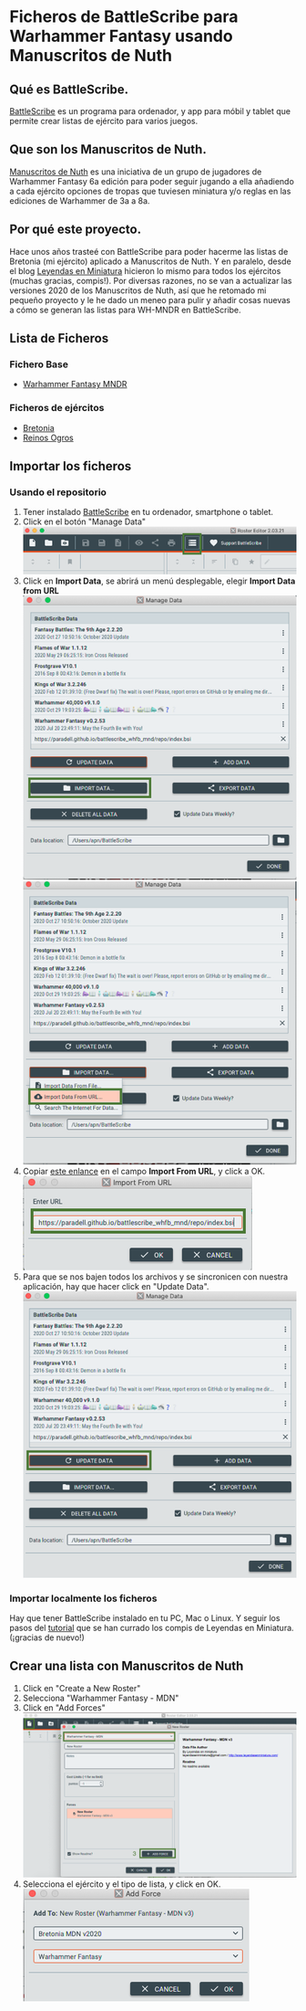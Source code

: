 # Ficheros de BattleScribe para Warhammer Fantasy usando Manuscritos de Nuth

## Qué es BattleScribe.
[BattleScribe](https://www.battlescribe.net) es un programa para ordenador, y app para móbil y tablet que permite crear listas de ejército para varios juegos. 

## Que son los Manuscritos de Nuth.
[Manuscritos de Nuth](https://www.cargad.com/index.php/manuscritos-de-nuth/) es una iniciativa de un grupo de jugadores de Warhammer Fantasy 6a edición para poder seguir jugando a ella añadiendo a cada ejército opciones de tropas que tuviesen miniatura y/o reglas en las ediciones de Warhammer de 3a a 8a. 

## Por qué este proyecto.
Hace unos años trasteé con BattleScribe para poder hacerme las listas de Bretonia (mi ejército) aplicado a Manuscritos de Nuth. Y en paralelo, desde el blog [Leyendas en Miniatura](http://www.leyendasenminiatura.com/p/recursos.html) hicieron lo mismo para todos los ejércitos (muchas gracias, compis!). Por diversas razones, no se van a actualizar las versiones 2020 de los Manuscritos de Nuth, así que he retomado mi pequeño proyecto y le he dado un meneo para pulir y añadir cosas nuevas a cómo se generan las listas para WH-MNDR en BattleScribe.

## Lista de Ficheros
### Fichero Base
* [Warhammer Fantasy MNDR](./files/Warhammer_Fantasy_MDNR.gst)

### Ficheros de ejércitos
* [Bretonia](./files/Bretonia_MDN_2020.cat)
* [Reinos Ogros](./files/Reinos_Ogros_MDN_2020.cat)

## Importar los ficheros
### Usando el repositorio
1. Tener instalado [BattleScribe](https://battlescribe.net/?tab=downloads) en tu ordenador, smartphone o tablet.
2. Click en el botón "Manage Data"
![alt text][manage_data]
3. Click en **Import Data**, se abrirá un menú desplegable, elegir **Import Data from URL**
![alt text][import_data]
![alt text][import_data_url]
4. Copiar [este enlance](./repo/index.bsi) en el campo **Import From URL**, y click a OK.
![alt text][import_from_url]
5. Para que se nos bajen todos los archivos y se sincronicen con nuestra aplicación, hay que hacer click en "Update Data".
![alt text][update_data]

### Importar localmente los ficheros
Hay que tener BattleScribe instalado en tu PC, Mac o Linux. Y seguir los pasos del [tutorial](http://www.leyendasenminiatura.com/2018/02/recursos-tutorial-battlescribe-mdnr.html) que se han currado los compis de Leyendas en Miniatura. (¡gracias de nuevo!)

## Crear una lista con Manuscritos de Nuth
1. Click en "Create a New Roster"
2. Selecciona "Warhammer Fantasy - MDN"
3. Click en "Add Forces"
![alt text][new_roster]
4. Selecciona el ejército y el tipo de lista, y click en OK.
![alt text][select_army]

[manage_data]: ./images/BS_manage_data.png "Botón Manage DAta"
[import_data]: ./images/BS_import_data.png "Menu Import Data"
[import_data_url]: ./images/BS_import_data_url.png "Menu Import Data From URL"
[import_from_url]: ./images/BS_import_from_url.png "Menu Import From URL"
[update_data]: ./images/BS_update_data.png "Menu Update Data"
[new_roster]: ./images/BS_new_roster.png "Menu New Roster"
[select_army]: ./images/BS_select_army.png "Menu Select Army"

